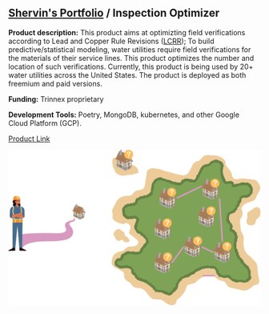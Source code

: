 ## [Shervin's Portfolio](https://moderncan.github.io) / Inspection Optimizer

**Product description:** This product aims at optimizting field verifications according to Lead and Copper Rule Revisions ([LCRR](https://www.epa.gov/ground-water-and-drinking-water/revised-lead-and-copper-rule)); To build predictive/statistical modeling, water utilities require field verifications for the materials of their service lines. This product optimizes the number and location of such verifications. Currently, this product is being used by 20+ water utilities across the United States. The product is deployed as both freemium and paid versions.

**Funding:** Trinnex proprietary 



**Development Tools:** Poetry, MongoDB, kubernetes, and other Google Cloud Platform (GCP).

[Product Link](https://www.trinnex.io/products/leadcast/inspection-optimizer)


<img style='vertical-align:middle;' src="/images/io_1.png" >


